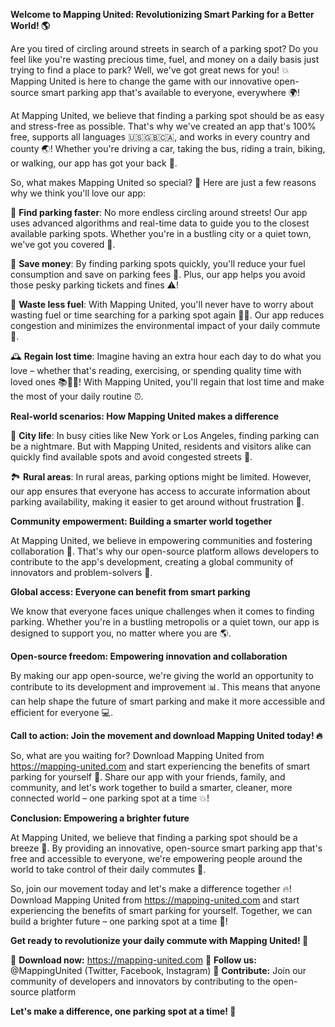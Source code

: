 **Welcome to Mapping United: Revolutionizing Smart Parking for a Better World! 🌎**

Are you tired of circling around streets in search of a parking spot? Do you feel like you're wasting precious time, fuel, and money on a daily basis just trying to find a place to park? Well, we've got great news for you! 💥 Mapping United is here to change the game with our innovative open-source smart parking app that's available to everyone, everywhere 🌍!

At Mapping United, we believe that finding a parking spot should be as easy and stress-free as possible. That's why we've created an app that's 100% free, supports all languages 🇺🇸🇬🇧🇨🇦, and works in every country and county 🌏! Whether you're driving a car, taking the bus, riding a train, biking, or walking, our app has got your back 👣.

So, what makes Mapping United so special? 🤔 Here are just a few reasons why we think you'll love our app:

🚗 **Find parking faster**: No more endless circling around streets! Our app uses advanced algorithms and real-time data to guide you to the closest available parking spots. Whether you're in a bustling city or a quiet town, we've got you covered 📍.

💸 **Save money**: By finding parking spots quickly, you'll reduce your fuel consumption and save on parking fees 💸. Plus, our app helps you avoid those pesky parking tickets and fines ⚠️!

🌟 **Waste less fuel**: With Mapping United, you'll never have to worry about wasting fuel or time searching for a parking spot again 🏃‍♂️. Our app reduces congestion and minimizes the environmental impact of your daily commute 🌿.

🕰️ **Regain lost time**: Imagine having an extra hour each day to do what you love – whether that's reading, exercising, or spending quality time with loved ones 📚💆‍♀️! With Mapping United, you'll regain that lost time and make the most of your daily routine ⏰.

**Real-world scenarios: How Mapping United makes a difference**

🌃 **City life**: In busy cities like New York or Los Angeles, finding parking can be a nightmare. But with Mapping United, residents and visitors alike can quickly find available spots and avoid congested streets 🚗.

🏞️ **Rural areas**: In rural areas, parking options might be limited. However, our app ensures that everyone has access to accurate information about parking availability, making it easier to get around without frustration 🌄.

**Community empowerment: Building a smarter world together**

At Mapping United, we believe in empowering communities and fostering collaboration 💪. That's why our open-source platform allows developers to contribute to the app's development, creating a global community of innovators and problem-solvers 🤝.

**Global access: Everyone can benefit from smart parking**

We know that everyone faces unique challenges when it comes to finding parking. Whether you're in a bustling metropolis or a quiet town, our app is designed to support you, no matter where you are 🌎.

**Open-source freedom: Empowering innovation and collaboration**

By making our app open-source, we're giving the world an opportunity to contribute to its development and improvement 📊. This means that anyone can help shape the future of smart parking and make it more accessible and efficient for everyone 💻.

**Call to action: Join the movement and download Mapping United today! 🔥**

So, what are you waiting for? Download Mapping United from https://mapping-united.com and start experiencing the benefits of smart parking for yourself 📲. Share our app with your friends, family, and community, and let's work together to build a smarter, cleaner, more connected world – one parking spot at a time 💥!

**Conclusion: Empowering a brighter future**

At Mapping United, we believe that finding a parking spot should be a breeze 🌊. By providing an innovative, open-source smart parking app that's free and accessible to everyone, we're empowering people around the world to take control of their daily commutes 🚗.

So, join our movement today and let's make a difference together 🔥! Download Mapping United from https://mapping-united.com and start experiencing the benefits of smart parking for yourself. Together, we can build a brighter future – one parking spot at a time 💫!

**Get ready to revolutionize your daily commute with Mapping United! 🚀**

🔹 **Download now:** https://mapping-united.com
🔹 **Follow us:** @MappingUnited (Twitter, Facebook, Instagram)
🔹 **Contribute:** Join our community of developers and innovators by contributing to the open-source platform

**Let's make a difference, one parking spot at a time! 💪**